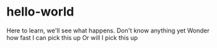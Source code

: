 # hello-world
Here to learn, we'll see what happens.
Don't know anything yet
Wonder how fast I can pick this up
Or will I pick this up
